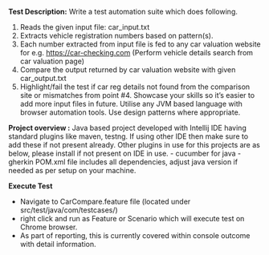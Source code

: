 **Test Description:**
Write a test automation suite which does following.
1. Reads the given input file: car_input.txt
2. Extracts vehicle registration numbers based on pattern(s).
3. Each number extracted from input file is fed to any car valuation website for e.g. https://car-checking.com
(Perform vehicle details search from car valuation page)
4. Compare the output returned by car valuation website with given car_output.txt
5. Highlight/fail the test if car reg details not found from the comparison site or mismatches from point #4. Showcase your skills so it’s easier to add more input files in future. Utilise any JVM based language with browser automation tools. Use
design patterns where appropriate.

**Project overview :**
Java based project developed with Intellij IDE having standard plugins like maven, testng. If using other IDE then make sure to add these if not present already. 
Other plugins in use for this projects are as below, please install if not present on IDE in use. 
	- cucumber for java
 	- gherkin 
  POM.xml file includes all dependencies, adjust java version if needed as per setup on your machine. 

  **Execute Test**
  - Navigate to CarCompare.feature file (located under src/test/java/com/testcases/)
  - right click and run as Feature or Scenario which will execute test on Chrome browser.
  - As part of reporting, this is currently covered within console outcome with detail information. 
  
